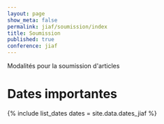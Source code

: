 ```yaml
---
layout: page
show_meta: false
permalink: jiaf/soumission/index
title: Soumission
published: true
conference: jiaf
---
```


Modalités pour la soumission d'articles

# Dates importantes

{% include list_dates dates = site.data.dates_jiaf %}
